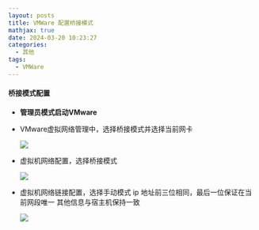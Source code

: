 ```yaml
---
layout: posts
title: VMWare 配置桥接模式
mathjax: true
date: 2024-03-20 10:23:27
categories:
  - 其他
tags:
  - VMWare
---
```



#### 桥接模式配置

- **管理员模式启动VMware** 
  
- VMware虚拟网络管理中，选择桥接模式并选择当前网卡
  
  ![](001.png)

- 虚拟机网络配置，选择桥接模式
  
  ![](002.png)

- 虚拟机网络链接配置，选择手动模式
  ip 地址前三位相同，最后一位保证在当前网段唯一
  其他信息与宿主机保持一致

  ![](003.png)